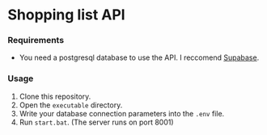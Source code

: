 # Shopping list API

### Requirements
- You need a postgresql database to use the API. I reccomend [Supabase](https://supabase.com).

### Usage
1. Clone this repository.
2. Open the ``` executable ``` directory.
3. Write your database connection parameters into the ``` .env ``` file.
4. Run ``` start.bat ```.  (The server runs on port 8001)
